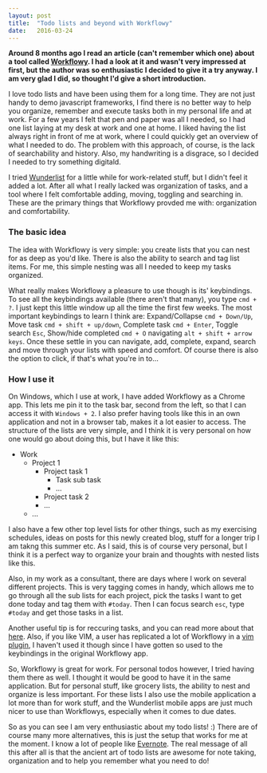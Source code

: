 ```yaml
---
layout: post
title:  "Todo lists and beyond with Workflowy"
date:   2016-03-24
---
```


**Around 8 months ago I read an article (can't remember which one) about a tool called [Workflowy](http://workflowy.com). I had a look at it and wasn't very impressed at first, but the author was so enthusiastic I decided to give it a try anyway. I am very glad I did, so thought I'd give a short introduction.**

I love todo lists and have been using them for a long time. They are not just handy to demo javascript frameworks, I find there is no better way to help you organize, remember and execute tasks both in my personal life and at work. For a few years I felt that pen and paper was all I needed, so I had one list laying at my desk at work and one at home. I liked having the list always right in front of me at work, where I could quickly get an overview of what I needed to do. The problem with this approach, of course, is the lack of searchability and history. Also, my handwriting is a disgrace, so I decided I needed to try something digitald.

I tried [Wunderlist](http://wunderlist.com) for a little while for work-related stuff, but I didn't feel it added a lot. After all what I really lacked was organization of tasks, and a tool where I felt comfortable adding, moving, toggling and searching in. These are the primary things that Workflowy provded me with: organization and comfortability.


### The basic idea
The idea with Workflowy is very simple: you create lists that you can nest for as deep as you'd like. There is also the ability to search and tag list items. For me, this simple nesting was all I needed to keep my tasks organized.

What really makes Workflowy a pleasure to use though is its' keybindings. To see all the keybindings available (there aren't that many), you type `cmd + ?`. I just kept this little window up all the time the first few weeks. The most important keybindings to learn I think are: Expand/Collapse `cmd + Down/Up`, Move task `cmd + shift + up/down`, Complete task `cmd + Enter`, Toggle search `Esc`, Show/hide completed `cmd + O` navigating `alt + shift + arrow keys`. Once these settle in you can navigate, add, complete, expand, search and move through your lists with speed and comfort. Of course there is also the option to click, if that's what you're in to...

### How I use it
On Windows, which I use at work, I have added Workflowy as a Chrome app. This lets me pin it to the task bar, second from the left, so that I can access it with `Windows + 2`. I also prefer having tools like this in an own application and not in a browser tab, makes it a lot easier to access. The structure of the lists are very simple, and I think it is very personal on how one would go about doing this, but I have it like this:

* Work
  * Project 1
    * Project task 1
      * Task sub task
      * ...
    * Project task 2
    * ...
  * ...

I also have a few other top level lists for other things,
such as my exercising schedules, ideas on posts for this newly created blog, stuff for a longer trip I am takng this summer etc. As I said, this is of course very personal, but I think it is a perfect way to organize your brain and thoughts with nested lists like this.

Also, in my work as a consultant, there are days where I work on several different projects. This is very tagging comes in handy, which allows me to go through all the sub lists for each project, pick the tasks I want to get done today and tag them with `#today`. Then I can focus search `esc`, type `#today` and get those tasks in a list.

Another useful tip is for reccuring tasks, and you can read more about that [here](https://blog.workflowy.com/2015/03/06/a-useful-hack-for-repeated-tasks-in-workflowy/). Also, if you like VIM, a user has replicated a lot of Workflowy in a [vim plugin](https://github.com/lukaszkorecki/workflowish), I haven't used it though since I have gotten so used to the keybindings in the original Workflowy app.

 So, Workflowy is great for work. For personal todos however, I tried having them there as well. I thought it would be good to have it in the same application. But for personal stuff, like grocery lists, the ability to nest and organize is less important. For these lists I also use the mobile application a lot more than for work stuff, and the Wunderlist mobile apps are just much nicer to use than Workflowys, especially when it comes to due dates.

 So as you can see I am very enthusiastic about my todo lists! :) There are of course many more alternatives, this is just the setup that works for me at the moment. I know a lot of people like [Evernote](https://evernote.com). The real message of all this after all is that the ancient art of todo lists are awesome for note taking, organization and to help you remember what you need to do!
